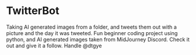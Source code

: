 # TwitterBot
Taking AI generated images from a folder, and tweets them out with a picture and the day it was tweeted. 
Fun beginner coding project using python, and AI generated images taken from MidJourney Discord. Check it out and give it a follow. Handle @dtgye
